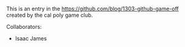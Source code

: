 This is an entry in the https://github.com/blog/1303-github-game-off created by the cal poly game club.

Collaborators:
 * Isaac James